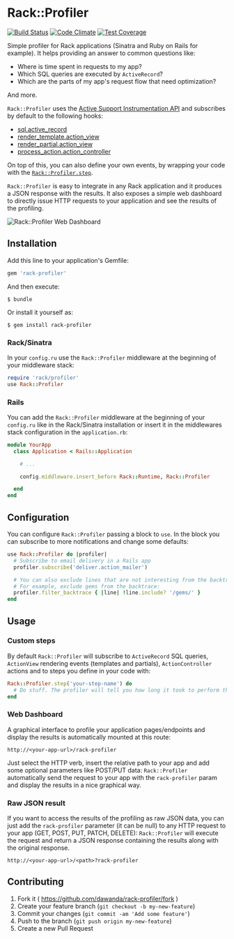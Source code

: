 # Rack::Profiler

[![Build Status](https://travis-ci.org/dawanda/rack-profiler.svg)](https://travis-ci.org/dawanda/rack-profiler) [![Code Climate](https://codeclimate.com/github/dawanda/rack-profiler/badges/gpa.svg)](https://codeclimate.com/github/dawanda/rack-profiler) [![Test Coverage](https://codeclimate.com/github/dawanda/rack-profiler/badges/coverage.svg)](https://codeclimate.com/github/dawanda/rack-profiler)

Simple profiler for Rack applications (Sinatra and Ruby on Rails for example).
It helps providing an answer to common questions like:

  - Where is time spent in requests to my app?
  - Which SQL queries are executed by `ActiveRecord`?
  - Which are the parts of my app's request flow that need optimization?

And more.

`Rack::Profiler` uses the [Active Support Instrumentation
API](http://guides.rubyonrails.org/active_support_instrumentation.html) and
subscribes by default to the following hooks:

  * [sql.active_record](http://guides.rubyonrails.org/active_support_instrumentation.html#sql-active-record)
  * [render_template.action_view](http://guides.rubyonrails.org/active_support_instrumentation.html#render_template.action_view)
  * [render_partial.action_view](http://guides.rubyonrails.org/active_support_instrumentation.html#render_partial.action_view)
  * [process_action.action_controller](http://guides.rubyonrails.org/active_support_instrumentation.html#process_action.action_controller)

On top of this, you can also define your own events, by wrapping your code with
the [`Rack::Profiler.step`](#custom-steps).

`Rack::Profiler` is easy to integrate in any Rack application and it produces a
JSON response with the results. It also exposes a simple web dashboard to directly
issue HTTP requests to your application and see the results of the profiling.

![Rack::Profiler Web Dashboard](http://i.imgur.com/tcUSYle.png?1)

## Installation

Add this line to your application's Gemfile:

```ruby
gem 'rack-profiler'
```

And then execute:

    $ bundle

Or install it yourself as:

    $ gem install rack-profiler

### Rack/Sinatra

In your `config.ru` use the `Rack::Profiler` middleware at the beginning of your
middleware stack:

```ruby
require 'rack/profiler'
use Rack::Profiler
```

### Rails

You can add the `Rack::Profiler` middleware at the beginning of your `config.ru`
like in the Rack/Sinatra installation or insert it in the middlewares stack configuration
in the `application.rb`:

```ruby
module YourApp
  class Application < Rails::Application

    # ...

    config.middleware.insert_before Rack::Runtime, Rack::Profiler

  end
end
```

## Configuration

You can configure `Rack::Profiler` passing a block to `use`. In the block you can subscribe to more notifications and change some defaults:

```ruby
use Rack::Profiler do |profiler|
  # Subscribe to email delivery in a Rails app
  profiler.subscribe('deliver.action_mailer')

  # You can also exclude lines that are not interesting from the backtrace
  # For example, exclude gems from the backtrace:
  profiler.filter_backtrace { |line| !line.include? '/gems/' }
end
```

## Usage

### Custom steps

By default `Rack::Profiler` will subscribe to `ActiveRecord` SQL queries,
`ActionView` rendering events (templates and partials), `ActionController`
actions and to steps you define in your code with:

```ruby
Rack::Profiler.step('your-step-name') do
  # Do stuff. The profiler will tell you how long it took to perform this step
end
```

### Web Dashboard

A graphical interface to profile your application pages/endpoints and display the
results is automatically mounted at this route:

    http://<your-app-url>/rack-profiler

Just select the HTTP verb, insert the relative path to your app and add some
optional parameters like POST/PUT data: `Rack::Profiler` automatically send
the request to your app with the `rack-profiler` param and display the
results in a nice graphical way.


### Raw JSON result

If you want to access the results of the profiling as raw JSON data, you can just
add the `rack-profiler` parameter (it can be null) to any HTTP request
to your app (GET, POST, PUT, PATCH, DELETE): `Rack::Profiler` will execute the
request and return a JSON response containing the results along with the
original response.

    http://<your-app-url>/<path>?rack-profiler

## Contributing

1. Fork it ( https://github.com/dawanda/rack-profiler/fork )
2. Create your feature branch (`git checkout -b my-new-feature`)
3. Commit your changes (`git commit -am 'Add some feature'`)
4. Push to the branch (`git push origin my-new-feature`)
5. Create a new Pull Request
